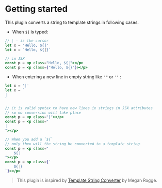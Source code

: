 # Getting started

This plugin converts a string to template strings in following cases.
- When `${` is typed:
```jsx
// | - is the cursor
let x = 'Hello, ${|'
let x = `Hello, ${|}`

// in JSX
const p = <p class="Hello, ${|"></p>
const p = <p class={"Hello, ${}"}></p>
```

- When entering a new line in empty string like `""` or `''` :
```jsx
let x = '|'
let x = `
|
`

// it is valid syntax to have new lines in strings in JSX attributes
// so no conversion will take place
const p = <p class="|"></p>
const p = <p class="
|
"></p>

// When you add a `${`
// only then will the string be converted to a template string
const p = <p class="
	${|
"></p>
const p = <p class={`
	${|}
`}></p>
```

> This plugin is inspired by [Template String Converter](https://marketplace.visualstudio.com/items?itemName=meganrogge.template-string-converter) by  Megan Rogge.
